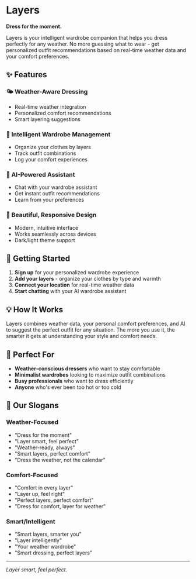 # Layers

**Dress for the moment.**

Layers is your intelligent wardrobe companion that helps you dress perfectly for any weather. No more guessing what to wear - get personalized outfit recommendations based on real-time weather data and your comfort preferences.

## ✨ Features

### 🌤️ Weather-Aware Dressing
- Real-time weather integration
- Personalized comfort recommendations
- Smart layering suggestions

### 👕 Intelligent Wardrobe Management
- Organize your clothes by layers
- Track outfit combinations
- Log your comfort experiences

### 🤖 AI-Powered Assistant
- Chat with your wardrobe assistant
- Get instant outfit recommendations
- Learn from your preferences

### 📱 Beautiful, Responsive Design
- Modern, intuitive interface
- Works seamlessly across devices
- Dark/light theme support

## 🚀 Getting Started

1. **Sign up** for your personalized wardrobe experience
2. **Add your layers** - organize your clothes by type and warmth
3. **Connect your location** for real-time weather data
4. **Start chatting** with your AI wardrobe assistant

## 💡 How It Works

Layers combines weather data, your personal comfort preferences, and AI to suggest the perfect outfit for any situation. The more you use it, the smarter it gets at understanding your style and comfort needs.

## 🎯 Perfect For

- **Weather-conscious dressers** who want to stay comfortable
- **Minimalist wardrobes** looking to maximize outfit combinations
- **Busy professionals** who want to dress efficiently
- **Anyone** who's ever been too hot or too cold

## 🎨 Our Slogans

### Weather-Focused
- "Dress for the moment"
- "Layer smart, feel perfect"
- "Weather-ready, always"
- "Smart layers, perfect comfort"
- "Dress the weather, not the calendar"

### Comfort-Focused
- "Comfort in every layer"
- "Layer up, feel right"
- "Perfect layers, perfect comfort"
- "Dress for comfort, layer for weather"

### Smart/Intelligent
- "Smart layers, smarter you"
- "Layer intelligently"
- "Your weather wardrobe"
- "Smart dressing, perfect layers"

---

*Layer smart, feel perfect.*
